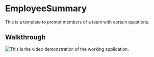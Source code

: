 # EmployeeSummary
This is a template to prompt members of a team with certain questions.

## Walkthrough

![This is the video demonstration of the working application.](Demo.gif)